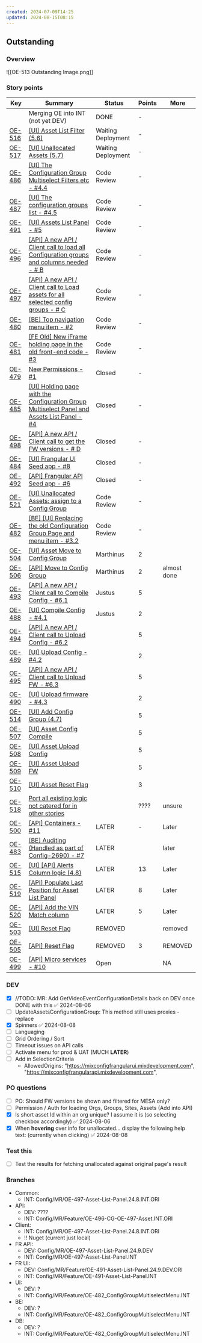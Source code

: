 ```yaml
---
created: 2024-07-09T14:25
updated: 2024-08-15T08:15
---
```

## Outstanding

### Overview

![[OE-513 Outstanding Image.png]]


### Story points

| Key                                                                | Summary                                                                                                                                                 | Status             | Points | More        |
| ------------------------------------------------------------------ | ------------------------------------------------------------------------------------------------------------------------------------------------------- | ------------------ | ------ | ----------- |
|                                                                    | Merging OE into INT (not yet DEV)                                                                                                                       | DONE               | -      |             |
| [OE-516](https://csojiramixtelematics.atlassian.net/browse/OE-516) | [[UI] Asset List Filter (5.6)](https://csojiramixtelematics.atlassian.net/browse/OE-516)                                                                | Waiting Deployment | -      |             |
| [OE-517](https://csojiramixtelematics.atlassian.net/browse/OE-517) | [[UI] Unallocated Assets (5.7)](https://csojiramixtelematics.atlassian.net/browse/OE-517)                                                               | Waiting Deployment | -      |             |
| [OE-486](https://csojiramixtelematics.atlassian.net/browse/OE-486) | [[UI] The Configuration Group Multiselect Filters etc - #4.4](https://csojiramixtelematics.atlassian.net/browse/OE-486)                                 | Code Review        | -      |             |
| [OE-487](https://csojiramixtelematics.atlassian.net/browse/OE-487) | [[UI] The configuration groups list - #4.5](https://csojiramixtelematics.atlassian.net/browse/OE-487)                                                   | Code Review        | -      |             |
| [OE-491](https://csojiramixtelematics.atlassian.net/browse/OE-491) | [[UI] Assets List Panel - #5](https://csojiramixtelematics.atlassian.net/browse/OE-491)                                                                 | Code Review        | -      |             |
| [OE-496](https://csojiramixtelematics.atlassian.net/browse/OE-496) | [[API] A new API / Client call to load all Configuration groups and columns needed - # B](https://csojiramixtelematics.atlassian.net/browse/OE-496)     | Code Review        | -      |             |
| [OE-497](https://csojiramixtelematics.atlassian.net/browse/OE-497) | [[API] A new API / Client call to Load assets for all selected config groups - # C](https://csojiramixtelematics.atlassian.net/browse/OE-497)           | Code Review        | -      |             |
| [OE-480](https://csojiramixtelematics.atlassian.net/browse/OE-480) | [[BE] Top navigation menu item - #2](https://csojiramixtelematics.atlassian.net/browse/OE-480)                                                          | Code Review        | -      |             |
| [OE-481](https://csojiramixtelematics.atlassian.net/browse/OE-481) | [[FE Old] New iFrame holding page in the old front-end code - #3](https://csojiramixtelematics.atlassian.net/browse/OE-481)                             | Code Review        | -      |             |
| [OE-479](https://csojiramixtelematics.atlassian.net/browse/OE-479) | [New Permissions - #1](https://csojiramixtelematics.atlassian.net/browse/OE-479)                                                                        | Closed             | -      |             |
| [OE-485](https://csojiramixtelematics.atlassian.net/browse/OE-485) | [[UI] Holding page with the Configuration Group Multiselect Panel and Assets List Panel - #4](https://csojiramixtelematics.atlassian.net/browse/OE-485) | Closed             | -      |             |
| [OE-498](https://csojiramixtelematics.atlassian.net/browse/OE-498) | [[API] A new API / Client call to get the FW versions - # D](https://csojiramixtelematics.atlassian.net/browse/OE-498)                                  | Closed             | -      |             |
| [OE-484](https://csojiramixtelematics.atlassian.net/browse/OE-484) | [[UI] Frangular UI Seed app - #8](https://csojiramixtelematics.atlassian.net/browse/OE-484)                                                             | Closed             | -      |             |
| [OE-492](https://csojiramixtelematics.atlassian.net/browse/OE-492) | [[API] Frangular API Seed app - #6](https://csojiramixtelematics.atlassian.net/browse/OE-492)                                                           | Closed             | -      |             |
| [OE-521](https://csojiramixtelematics.atlassian.net/browse/OE-521) | [[UI] Unallocated Assets: assign to a Config Group](https://csojiramixtelematics.atlassian.net/browse/OE-521)                                           | Code Review        | -      |             |
| [OE-482](https://csojiramixtelematics.atlassian.net/browse/OE-482) | [[BE] [UI] Replacing the old Configuration Group Page and menu item - #3.2](https://csojiramixtelematics.atlassian.net/browse/OE-482)                   | Code Review        | -      |             |
| [OE-504](https://csojiramixtelematics.atlassian.net/browse/OE-504) | [[UI] Asset Move to Config Group](https://csojiramixtelematics.atlassian.net/browse/OE-504)                                                             | Marthinus          | 2      |             |
| [OE-506](https://csojiramixtelematics.atlassian.net/browse/OE-506) | [[API] Move to Config Group](https://csojiramixtelematics.atlassian.net/browse/OE-506)                                                                  | Marthinus          | 2      | almost done |
| [OE-493](https://csojiramixtelematics.atlassian.net/browse/OE-493) | [[API] A new API / Client call to Compile Config - #6.1](https://csojiramixtelematics.atlassian.net/browse/OE-493)                                      | Justus             | 5      |             |
| [OE-488](https://csojiramixtelematics.atlassian.net/browse/OE-488) | [[UI] Compile Config - #4.1](https://csojiramixtelematics.atlassian.net/browse/OE-488)                                                                  | Justus             | 2      |             |
| [OE-494](https://csojiramixtelematics.atlassian.net/browse/OE-494) | [[API] A new API / Client call to Upload Config - #6.2](https://csojiramixtelematics.atlassian.net/browse/OE-494)                                       |                    | 5      |             |
| [OE-489](https://csojiramixtelematics.atlassian.net/browse/OE-489) | [[UI] Upload Config - #4.2](https://csojiramixtelematics.atlassian.net/browse/OE-489)                                                                   |                    | 2      |             |
| [OE-495](https://csojiramixtelematics.atlassian.net/browse/OE-495) | [[API] A new API / Client call to Upload FW - #6.3](https://csojiramixtelematics.atlassian.net/browse/OE-495)                                           |                    | 5      |             |
| [OE-490](https://csojiramixtelematics.atlassian.net/browse/OE-490) | [[UI] Upload firmware - #4.3](https://csojiramixtelematics.atlassian.net/browse/OE-490)                                                                 |                    | 2      |             |
| [OE-514](https://csojiramixtelematics.atlassian.net/browse/OE-514) | [[UI] Add Config Group (4.7)](https://csojiramixtelematics.atlassian.net/browse/OE-514)                                                                 |                    | 5      |             |
| [OE-507](https://csojiramixtelematics.atlassian.net/browse/OE-507) | [[UI] Asset Config Compile](https://csojiramixtelematics.atlassian.net/browse/OE-507)                                                                   |                    | 5      |             |
| [OE-508](https://csojiramixtelematics.atlassian.net/browse/OE-508) | [[UI] Asset Upload Config](https://csojiramixtelematics.atlassian.net/browse/OE-508)                                                                    |                    | 5      |             |
| [OE-509](https://csojiramixtelematics.atlassian.net/browse/OE-509) | [[UI] Asset Upload FW](https://csojiramixtelematics.atlassian.net/browse/OE-509)                                                                        |                    | 5      |             |
| [OE-510](https://csojiramixtelematics.atlassian.net/browse/OE-510) | [[UI] Asset Reset Flag](https://csojiramixtelematics.atlassian.net/browse/OE-510)                                                                       |                    | 3      |             |
| [OE-518](https://csojiramixtelematics.atlassian.net/browse/OE-518) | [Port all existing logic not catered for in other stories](https://csojiramixtelematics.atlassian.net/browse/OE-518)                                    |                    | ????   | unsure      |
| [OE-500](https://csojiramixtelematics.atlassian.net/browse/OE-500) | [[API] Containers - #11](https://csojiramixtelematics.atlassian.net/browse/OE-500)                                                                      | LATER              | -      | Later       |
| [OE-483](https://csojiramixtelematics.atlassian.net/browse/OE-483) | [[BE] Auditing (Handled as part of Config-2690) - #7](https://csojiramixtelematics.atlassian.net/browse/OE-483)                                         | LATER              |        | later       |
| [OE-515](https://csojiramixtelematics.atlassian.net/browse/OE-515) | [[UI] [API] Alerts Column logic (4.8)](https://csojiramixtelematics.atlassian.net/browse/OE-515)                                                        | LATER              | 13     | Later       |
| [OE-519](https://csojiramixtelematics.atlassian.net/browse/OE-519) | [[API] Populate Last Position for Asset List Panel](https://csojiramixtelematics.atlassian.net/browse/OE-519)                                           | LATER              | 8      | Later       |
| [OE-520](https://csojiramixtelematics.atlassian.net/browse/OE-520) | [[API] Add the VIN Match column](https://csojiramixtelematics.atlassian.net/browse/OE-520)                                                              | LATER              | 5      | Later       |
| [OE-503](https://csojiramixtelematics.atlassian.net/browse/OE-503) | [[UI] Reset Flag](https://csojiramixtelematics.atlassian.net/browse/OE-503)                                                                             | REMOVED            |        | removed     |
| [OE-505](https://csojiramixtelematics.atlassian.net/browse/OE-505) | [[API] Reset Flag](https://csojiramixtelematics.atlassian.net/browse/OE-505)                                                                            | REMOVED            | 3      | REMOVED     |
| [OE-499](https://csojiramixtelematics.atlassian.net/browse/OE-499) | [[API] Micro services - #10](https://csojiramixtelematics.atlassian.net/browse/OE-499)                                                                  | Open               |        | NA          |


### DEV

- [x] //TODO: MR: Add GetVideoEventConfigurationDetails back on DEV once DONE with this ✅ 2024-08-06
- [ ] UpdateAssetsConfigurationGroup: This method still uses proxies - replace
- [x] Spinners ✅ 2024-08-08
- [ ] Languaging
- [ ] Grid Ordering / Sort
- [ ] Timeout issues on API calls
- [ ] Activate menu for prod & UAT (MUCH **LATER**)
- [ ] Add in SelectionCriteria
	- AllowedOrigins: "https://mixconfigfrangularui.mixdevelopment.com", "https://mixconfigfrangularapi.mixdevelopment.com",

### PO questions

- [ ] PO: Should FW versions be shown and filtered for MESA only?
- [ ] Permission / Auth for loading Orgs, Groups, Sites, Assets (Add into API)
- [x] Is short asset Id within an org unique? I assume it is (so selecting checkbox accordingly) ✅ 2024-08-06
- [x] When **hovering** over info for unallocated... display the following help text:  (currently when clicking) ✅ 2024-08-08

### Test this

- [ ] Test the results for fetching unallocated against original page's result


### Branches

- Common:
	- INT: Config/MR/OE-497-Asset-List-Panel.24.8.INT.ORI
- API: 
	- DEV: ????
	- INT: Config/MR/Feature/OE-496-CG-OE-497-Asset.INT.ORI
- Client:
	- INT: Config/MR/OE-497-Asset-List-Panel.24.8.INT.ORI
	- !! Nuget (current just local)
- FR API:
	- DEV: Config/MR/OE-497-Asset-List-Panel.24.9.DEV
	- INT: Config/MR/OE-497-Asset-List-Panel.INT
- FR UI:
	- DEV: Config/MR/Feature/OE-491-Asset-List-Panel.24.9.DEV.ORI
	- INT: Config/MR/Feature/OE-491-Asset-List-Panel.INT
- UI:
	- DEV: ?
	- INT: Config/MR/Feature/OE-482_ConfigGroupMultiselectMenu.INT
- BE:
	- DEV: ?
	- INT: Config/MR/Feature/OE-482_ConfigGroupMultiselectMenu.INT
- DB:
	- DEV: ?
	- INT: Config/MR/Feature/OE-482_ConfigGroupMultiselectMenu.INT
